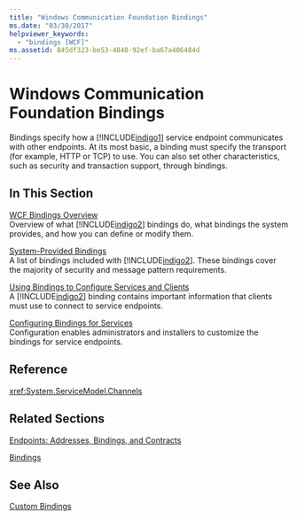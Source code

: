 ```yaml
---
title: "Windows Communication Foundation Bindings"
ms.date: "03/30/2017"
helpviewer_keywords: 
  - "bindings [WCF]"
ms.assetid: 845df323-be53-4848-92ef-ba67a406484d
---
```

# Windows Communication Foundation Bindings
Bindings specify how a [!INCLUDE[indigo1](../../../includes/indigo1-md.md)] service endpoint communicates with other endpoints. At its most basic, a binding must specify the transport (for example, HTTP or TCP) to use. You can also set other characteristics, such as security and transaction support, through bindings.  
  
## In This Section  
 [WCF Bindings Overview](../../../docs/framework/wcf/bindings-overview.md)  
 Overview of what [!INCLUDE[indigo2](../../../includes/indigo2-md.md)] bindings do, what bindings the system provides, and how you can define or modify them.  
  
 [System-Provided Bindings](../../../docs/framework/wcf/system-provided-bindings.md)  
 A list of bindings included with [!INCLUDE[indigo2](../../../includes/indigo2-md.md)]. These bindings cover the majority of security and message pattern requirements.  
  
 [Using Bindings to Configure Services and Clients](../../../docs/framework/wcf/using-bindings-to-configure-services-and-clients.md)  
 A [!INCLUDE[indigo2](../../../includes/indigo2-md.md)] binding contains important information that clients must use to connect to service endpoints.  
  
 [Configuring Bindings for Services](../../../docs/framework/wcf/configuring-bindings-for-wcf-services.md)  
 Configuration enables administrators and installers to customize the bindings for service endpoints.  
  
## Reference  
 <xref:System.ServiceModel.Channels>  
  
## Related Sections  
 [Endpoints: Addresses, Bindings, and Contracts](../../../docs/framework/wcf/feature-details/endpoints-addresses-bindings-and-contracts.md)  
  
 [Bindings](../../../docs/framework/wcf/feature-details/bindings.md)  
  
## See Also  
 [Custom Bindings](../../../docs/framework/wcf/extending/custom-bindings.md)
